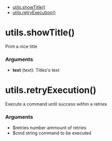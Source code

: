 






* [utils.showTitle()](#utilsshowtitle)
* [utils.retryExecution()](#utilsretryexecution)


# utils.showTitle()

Print a nice title

### Arguments

* **text** (text): Titles's text

# utils.retryExecution()

Execute a command until success within a retries

### Arguments

* $retries number ammount of retries
* $cmd string command to be executed




